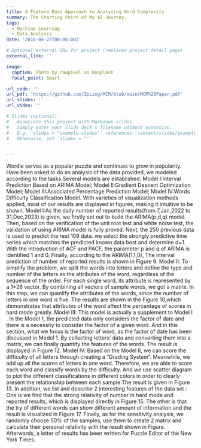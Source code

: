 ```yaml
---
title: A Feature Base Approach to Analyzing Word Complexity 
summary: The Starting Point of My AI Journey.
tags:
  - Machine Learning
  - Data Analysis
date: '2016-04-27T00:00:00Z'

# Optional external URL for project (replaces project detail page).
external_link: ''

image:
  caption: Photo by rawpixel on Unsplash
  focal_point: Smart

url_code: ''
url_pdf: 'https://github.com/ZpLing/MCM/blob/main/MCM%20Paper.pdf'
url_slides: ''
url_video: ''

# Slides (optional).
#   Associate this project with Markdown slides.
#   Simply enter your slide deck's filename without extension.
#   E.g. `slides = "example-slides"` references `content/slides/example-slides.md`.
#   Otherwise, set `slides = ""`


---
```


Wordle serves as a popular puzzle and continues to grow in popularity. Have been asked to do an analysis of the data provided, we modeled according to the tasks.Several models are established: Model Ⅰ:Interval Prediction Based on ARIMA Model; Model Ⅱ:Gradient Descent Optimization Model; Model Ⅲ:Associated Percentage Prediction Model; Model Ⅳ:Words Difficulty Classification Model. With varieties of visualization methods applied, most of our results are displayed in figures, making it intuitive to be shown. Model Ⅰ:As the daily number of reported results(from 7,Jan,2022 to 31,Dec,2023) is given, we firstly set out to build the ARIMA(p,d,q) model. Then, based on the verification of the unit root test and white noise test, the validation of using ARIMA model is fully proved. Next, the 250 previous data is used to predict the rest 109 data. we select the strongly predictive time series which matches the predicted known data best and determine d=1. With the introduction of ACF and PACF, the parameter p and q of ARIMA is identified 1 and 0. Finally, according to the ARIMA(1,1,0), The interval prediction of number of reported results is shown in Figure 9. Model Ⅱ: To simplify the problem, we split the words into letters and define the type and number of the letters as the attributes of the word, regardless of the sequence of the order. For each single word, its attribute is represented by a 1*26 vector. By combining all vectors of
sample words, we got a matrix. In this step, we can quanlify the attributes of the words, since the number of letters in one word is five. The results are shown in the Figure 10,which demonstrates that attributes of the word affect the percentage of scores in hard mode greatly. Model Ⅲ: This model is actually a supplement to Model Ⅰ . In the Model 1, the predicted data only considers the factor of date and there is a necessity to consider the factor of a given word. And in this section, what we focus is the factor of word, as the factor of date has been discussed in Model 1. By collecting letters’ data and converting them into a matrix, we can finally quantify the features of the words. The result is displayed in Figure 12. Model Ⅳ: Based on the Model Ⅱ, we can score the difficulty of all letters through creating a “Grading System”. Meanwhile, we add up all the scores of letters in one word. Therefore, we are able to score each word and classify words by the difficulty. And we use
scatter diagram to plot the different classifications in different colors in order to clearly present the relationship between each sample.The result is given in Figure 13. In addition, we list and describe 2 interesting features of the data set : One is we find that the strong relativity of number in hard mode and reported results, which is displayed directly in Figure 15. The other is that the try of different words can show different amount of information and the result is visualized in Figure 17. Finally, as for the sensitivity analysis, we randomly choose 50% of the samples, use
them to create 2 matrix and calculate their personal relativity with the result shown in Figure. Afterwards, a letter of results has been written for Puzzle Editor of the New York Times.
